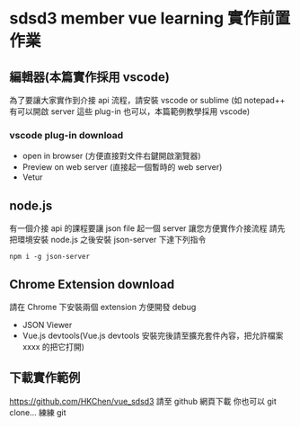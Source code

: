 # sdsd3 member vue learning 實作前置作業

## 編輯器(本篇實作採用 vscode)
為了要讓大家實作到介接  api 流程，請安裝 vscode or sublime (如 notepad++ 有可以開啟 server 這些 plug-in 也可以，本篇範例教學採用 vscode)
### vscode plug-in download
- open in browser (方便直接對文件右鍵開啟瀏覽器)
- Preview on web server (直接起一個暫時的 web server)
- Vetur

## node.js
有一個介接 api 的課程要讓 json file 起一個 server 讓您方便實作介接流程
請先把環境安裝 node.js 之後安裝 json-server 下達下列指令
~~~
npm i -g json-server
~~~

## Chrome Extension download
請在 Chrome 下安裝兩個 extension 方便開發 debug
- JSON Viewer
- Vue.js devtools(Vue.js devtools 安裝完後請至擴充套件內容，把允許檔案 xxxx 的把它打開)

## 下載實作範例
https://github.com/HKChen/vue_sdsd3
請至 github 網頁下載
你也可以 git clone… 練練 git